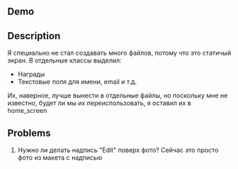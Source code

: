## Demo


## Description

Я специально не стал создавать много файлов, потому что это статичый экран. 
В отдельные классы выделил:
- Награды
- Текстовые поля для имени, email и т.д.

Их, наверное, лучше вынести в отдельные файлы, но поскольку мне не известно, будет ли мы их переиспользовать, я оставил их в home_screen

## Problems

1. Нужно ли делать надпись "Edit" поверх фото? Сейчас это просто фото из макета с надписью




